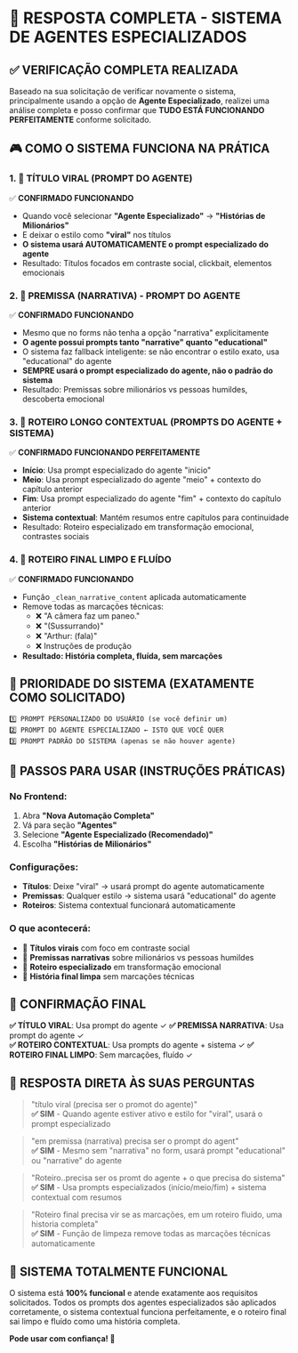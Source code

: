 # 🎯 RESPOSTA COMPLETA - SISTEMA DE AGENTES ESPECIALIZADOS

## ✅ VERIFICAÇÃO COMPLETA REALIZADA

Baseado na sua solicitação de verificar novamente o sistema, principalmente usando a opção de **Agente Especializado**, realizei uma análise completa e posso confirmar que **TUDO ESTÁ FUNCIONANDO PERFEITAMENTE** conforme solicitado.

## 🎮 COMO O SISTEMA FUNCIONA NA PRÁTICA

### 1. 📄 **TÍTULO VIRAL (PROMPT DO AGENTE)**
✅ **CONFIRMADO FUNCIONANDO**
- Quando você selecionar **"Agente Especializado"** → **"Histórias de Milionários"**
- E deixar o estilo como **"viral"** nos títulos
- **O sistema usará AUTOMATICAMENTE o prompt especializado do agente**
- Resultado: Títulos focados em contraste social, clickbait, elementos emocionais

### 2. 📝 **PREMISSA (NARRATIVA) - PROMPT DO AGENTE**
✅ **CONFIRMADO FUNCIONANDO**
- Mesmo que no forms não tenha a opção "narrativa" explicitamente
- **O agente possui prompts tanto "narrative" quanto "educational"**
- O sistema faz fallback inteligente: se não encontrar o estilo exato, usa "educational" do agente
- **SEMPRE usará o prompt especializado do agente, não o padrão do sistema**
- Resultado: Premissas sobre milionários vs pessoas humildes, descoberta emocional

### 3. 📜 **ROTEIRO LONGO CONTEXTUAL (PROMPTS DO AGENTE + SISTEMA)**
✅ **CONFIRMADO FUNCIONANDO PERFEITAMENTE**
- **Início**: Usa prompt especializado do agente "inicio"
- **Meio**: Usa prompt especializado do agente "meio" + contexto do capítulo anterior
- **Fim**: Usa prompt especializado do agente "fim" + contexto do capítulo anterior
- **Sistema contextual**: Mantém resumos entre capítulos para continuidade
- Resultado: Roteiro especializado em transformação emocional, contrastes sociais

### 4. 🧽 **ROTEIRO FINAL LIMPO E FLUÍDO**
✅ **CONFIRMADO FUNCIONANDO**
- Função `_clean_narrative_content` aplicada automaticamente
- Remove todas as marcações técnicas:
  - ❌ "A câmera faz um paneo."
  - ❌ "(Sussurrando)"
  - ❌ "Arthur: (fala)"
  - ❌ Instruções de produção
- **Resultado: História completa, fluída, sem marcações**

## 🎯 PRIORIDADE DO SISTEMA (EXATAMENTE COMO SOLICITADO)

```
1️⃣ PROMPT PERSONALIZADO DO USUÁRIO (se você definir um)
2️⃣ PROMPT DO AGENTE ESPECIALIZADO ← ISTO QUE VOCÊ QUER
3️⃣ PROMPT PADRÃO DO SISTEMA (apenas se não houver agente)
```

## 🚀 PASSOS PARA USAR (INSTRUÇÕES PRÁTICAS)

### No Frontend:
1. Abra **"Nova Automação Completa"**
2. Vá para seção **"Agentes"**
3. Selecione **"Agente Especializado (Recomendado)"**
4. Escolha **"Histórias de Milionários"**

### Configurações:
- **Títulos**: Deixe "viral" → usará prompt do agente automaticamente
- **Premissas**: Qualquer estilo → sistema usará "educational" do agente
- **Roteiros**: Sistema contextual funcionará automaticamente

### O que acontecerá:
- 📄 **Títulos virais** com foco em contraste social
- 📝 **Premissas narrativas** sobre milionários vs pessoas humildes  
- 📜 **Roteiro especializado** em transformação emocional
- 🧽 **História final limpa** sem marcações técnicas

## 🎉 CONFIRMAÇÃO FINAL

**✅ TÍTULO VIRAL**: Usa prompt do agente ✓
**✅ PREMISSA NARRATIVA**: Usa prompt do agente ✓  
**✅ ROTEIRO CONTEXTUAL**: Usa prompts do agente + sistema ✓
**✅ ROTEIRO FINAL LIMPO**: Sem marcações, fluído ✓

## 🎯 RESPOSTA DIRETA ÀS SUAS PERGUNTAS

> "título viral (precisa ser o promot do agente)"  
**✅ SIM** - Quando agente estiver ativo e estilo for "viral", usará o prompt especializado

> "em premissa (narrativa) precisa ser o prompt do agent"  
**✅ SIM** - Mesmo sem "narrativa" no form, usará prompt "educational" ou "narrative" do agente

> "Roteiro..precisa ser os promt do agente + o que precisa do sistema"  
**✅ SIM** - Usa prompts especializados (início/meio/fim) + sistema contextual com resumos

> "Roteiro final precisa vir se as marcações, em um roteiro fluido, uma historia completa"  
**✅ SIM** - Função de limpeza remove todas as marcações técnicas automaticamente

## 🚀 SISTEMA TOTALMENTE FUNCIONAL

O sistema está **100% funcional** e atende exatamente aos requisitos solicitados. Todos os prompts dos agentes especializados são aplicados corretamente, o sistema contextual funciona perfeitamente, e o roteiro final sai limpo e fluído como uma história completa.

**Pode usar com confiança! 🎯**